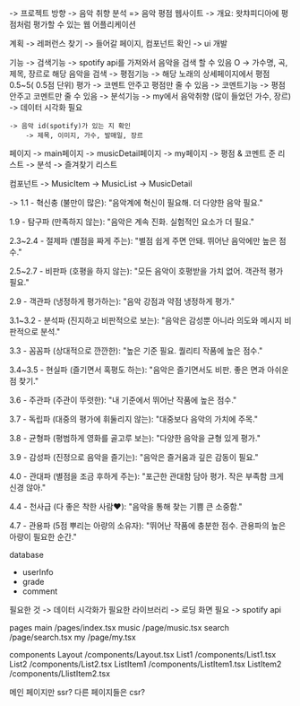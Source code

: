 -> 프로젝트 방향
    -> 음악 취향 분석 => 음악 평점 웹사이트
    -> 개요: 왓챠피디아에 평점처럼 평가할 수 있는 웹 어플리케이션

계획
    -> 레퍼런스 찾기
    -> 들어갈 페이지, 컴포넌트 확인
    -> ui 개발

기능
    -> 검색기능
        -> spotify api를 가져와서 음악을 검색 할 수 있음 O 
        -> 가수명, 곡, 제목, 장르로 해당 음악을 검색
    -> 평점기능
        -> 해당 노래의 상세페이지에서 평점 0.5~5( 0.5점 단위) 평가
        -> 코멘트 안주고 평점만 줄 수 있음
    -> 코멘트기능
        -> 평점 안주고 코멘트만 줄 수 있음
    -> 분석기능
        -> my에서 음악취향 (많이 들었던 가수, 장르)
        -> 데이터 시각화 필요

    -> 음악 id(spotify)가 있는 지 확인
        -> 제목, 이미지, 가수, 발매일, 장르

페이지
-> main페이지
-> musicDetail페이지
-> my페이지
    -> 평점 & 코멘트 준 리스트 
    -> 분석
    -> 즐겨찾기 리스트

컴포넌트
    -> MusicItem
    -> MusicList
    -> MusicDetail

-> 1.1 - 혁신충 (불만이 많은):
"음악계에 혁신이 필요해. 더 다양한 음악 필요."

1.9 - 탐구파 (만족하지 않는):
"음악은 계속 진화. 실험적인 요소가 더 필요."

2.3~2.4 - 절제파 (별점을 짜게 주는):
"별점 쉽게 주면 안돼. 뛰어난 음악에만 높은 점수."

2.5~2.7 - 비판파 (호평을 하지 않는):
"모든 음악이 호평받을 가치 없어. 객관적 평가 필요."

2.9 - 객관파 (냉정하게 평가하는):
"음악 강점과 약점 냉정하게 평가."

3.1~3.2 - 분석파 (진지하고 비판적으로 보는):
"음악은 감성뿐 아니라 의도와 메시지 비판적으로 분석."

3.3 - 꼼꼼파 (상대적으로 깐깐한):
"높은 기준 필요. 퀄리티 작품에 높은 점수."

3.4~3.5 - 현실파 (즐기면서 혹평도 하는):
"음악은 즐기면서도 비판. 좋은 면과 아쉬운 점 찾기."

3.6 - 주관파 (주관이 뚜렷한):
"내 기준에서 뛰어난 작품에 높은 점수."

3.7 - 독립파 (대중의 평가에 휘둘리지 않는):
"대중보다 음악의 가치에 주목."

3.8 - 균형파 (평범하게 영화를 골고루 보는):
"다양한 음악을 균형 있게 평가."

3.9 - 감성파 (진정으로 음악을 즐기는):
"음악은 즐거움과 깊은 감동이 필요."

4.0 - 관대파 (별점을 조금 후하게 주는):
"포근한 관대함 담아 평가. 작은 부족함 크게 신경 않아."

4.4 - 천사급 (다 좋은 착한 사람♥):
"음악을 통해 찾는 기쁨 큰 소중함."

4.7 - 관용파 (5점 뿌리는 아량의 소유자):
"뛰어난 작품에 충분한 점수. 관용파의 높은 아량이 필요한 순간."

database
- userInfo
- grade
- comment

필요한 것
-> 데이터 시각화가 필요한 라이브러리
-> 로딩 화면 필요
-> spotify api


pages
main /pages/index.tsx
music /page/music.tsx
search /page/search.tsx
my /page/my.tsx

components
Layout /components/Layout.tsx
List1 /components/List1.tsx
List2 /components/List2.tsx
ListItem1 /components/ListItem1.tsx
ListItem2 /components/LlistItem2.tsx


메인 페이지만 ssr?
다른 페이지들은 csr?